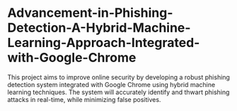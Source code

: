 # Advancement-in-Phishing-Detection-A-Hybrid-Machine-Learning-Approach-Integrated-with-Google-Chrome
This project aims to improve online security by developing a robust phishing detection system integrated with Google Chrome using hybrid machine learning techniques. The system will accurately identify and thwart phishing attacks in real-time, while minimizing false positives.
